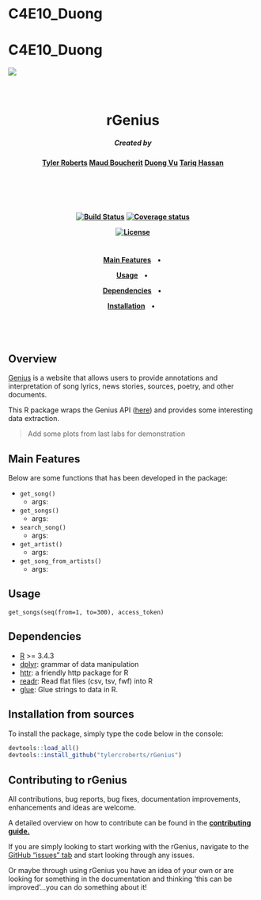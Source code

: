 # C4E10_Duong

# C4E10_Duong

![](img/genius.png)
<h1 align="center">
  <br>
rGenius
<br>
</h1>

<h5 align="center">
Created by</a></h5>

<h4 align="center">

[Tyler Roberts](https://github.com/tylercroberts/)
[Maud Boucherit](https://github.com/MaudBoucherit) 
[Duong Vu](https://github.com/DuongVu39)
[Tariq Hassan](https://github.com/TariqAHassan)

</a></h4>

<br>
<h4 align="center">



<br>
<h4 align="center">

[![Build Status](https://travis-ci.org/tylercroberts/rGenius.svg?branch=master)](https://travis-ci.org/tylercroberts/rGenius)
[![Coverage status](https://codecov.io/gh/tylercroberts/rGenius/branch/master/graph/badge.svg)](https://codecov.io/github/tylercroberts/rGenius?branch=master)

[![License](https://img.shields.io/badge/license-MIT-blue.svg)](https://opensource.org/licenses/MIT)

</a></h4>

<h1></h1>
<h4 align="center">
  <a href="#main-features">Main Features</a> &nbsp;&nbsp;&nbsp;•&nbsp;

  <a href="#Usage">Usage</a> &nbsp;&nbsp;&nbsp;•&nbsp;

  <a href="#Dependencies">Dependencies</a> &nbsp;&nbsp;&nbsp;•&nbsp;

  <a href="#Installation">Installation</a> &nbsp;&nbsp;&nbsp;•&nbsp;&nbsp;
</h4>
<h1></h1>

<br>

## Overview

[Genius](http://genius.com/) is a website that allows users to provide annotations and interpretation of song lyrics, news stories, sources, poetry, and other documents.

This R package wraps the Genius API ([here](https://genius.com/)) and provides some interesting data extraction.

> Add some plots from last labs for demonstration

## Main Features

Below are some functions that has been developed in the package:

- `get_song()`
  - args:
- `get_songs()`
  - args:
- `search_song()`
  - args:
- `get_artist()`
  - args:
- `get_song_from_artists()`
  - args:

## Usage

```
get_songs(seq(from=1, to=300), access_token)
```



## Dependencies

- [R](https://cran.r-project.org/) >= 3.4.3
- [dplyr](https://dplyr.tidyverse.org/): grammar of data manipulation
- [httr](https://github.com/r-lib/httr): a friendly http package for R 
- [readr](https://github.com/tidyverse/readr): Read flat files (csv, tsv, fwf) into R
- [glue](https://github.com/tidyverse/glue): Glue strings to data in R. 

## Installation from sources

To install the package, simply type the code below in the console:

```r
devtools::load_all()
devtools::install_github("tylercroberts/rGenius")
```



## Contributing to rGenius

All contributions, bug reports, bug fixes, documentation improvements, enhancements and ideas are welcome.

A detailed overview on how to contribute can be found in the [**contributing guide.**](https://github.com/tylercroberts/rGenius/blob/master/CONTRIBUTING.md)

If you are simply looking to start working with the rGenius, navigate to the [GitHub “issues” tab](https://github.com/tylercroberts/rGenius/issues) and start looking through any issues.

Or maybe through using rGenius you have an idea of your own or are looking for something in the documentation and thinking ‘this can be improved’...you can do something about it!
